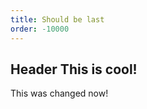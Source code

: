 ```yaml
---
title: Should be last
order: -10000
---
```

<grid-plate layout="1-1" responsive-size="sm" responsive-width="900" breakpoint-sm="900" breakpoint-md="1200" breakpoint-lg="1500" breakpoint-xl="1800" hide-ops><h2 id="header-3d9237b9-c3f8-2f79-2f23-c51273fdc87b" slot="col-1">Header This is cool!</h2>
<p slot="col-2">This was changed now!</p>
</grid-plate>
<p></p>
